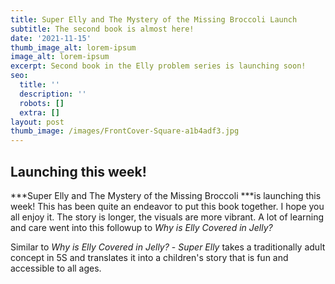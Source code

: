 ```yaml
---
title: Super Elly and The Mystery of the Missing Broccoli Launch
subtitle: The second book is almost here!
date: '2021-11-15'
thumb_image_alt: lorem-ipsum
image_alt: lorem-ipsum
excerpt: Second book in the Elly problem series is launching soon!
seo:
  title: ''
  description: ''
  robots: []
  extra: []
layout: post
thumb_image: /images/FrontCover-Square-a1b4adf3.jpg
---
```

## Launching this week!

***Super Elly and The Mystery of the Missing Broccoli ***is launching this week!  This has been quite an endeavor to put this book together.  I hope you all enjoy it.  The story is longer, the visuals are more vibrant.  A lot of learning and care went into this followup to *Why is Elly Covered in Jelly?*

Similar to *Why is Elly Covered in Jelly?* - *Super Elly* takes a traditionally adult concept in 5S and translates it into a children's story that is fun and accessible to all ages.
